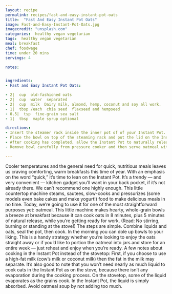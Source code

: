 ```yaml
---
layout: recipe
permalink: recipes/fast-and-easy-instant-pot-oats
title:  "Fast And Easy Instant Pot Oats"
image: Fast-and-Easy-Instant-Pot-Oats.jpg
imagecredit: "unsplash.com"
categories:  healthy vegan vegetarian
tags:  healthy vegan vegetarian
meal: breakfast
chef: foodwage
time: under 20 mins
servings: 4

notes:


ingredients:
- Fast and Easy Instant Pot Oats:

- 2|  cup  old-fashioned oats
- 2|  cup  water  separated
- 2|  cup  milk  Dairy milk, almond, hemp, coconut and soy all work.
- 1|  tbsp /each  chia seed  flaxseed and hempseed
- 0.5|  tsp  fine-grain sea salt
- 1|  tbsp  maple syrup optional

directions:
- Insert the steamer rack inside the inner pot of of your Instant Pot. Add 1 cup of water to inner pot. In a 4-cup heat-safe bowl, mix together the oats, 1 cup water, milk, salt, maple syrup and seeds.
- Place the bowl on top of the steaming rack and put the lid on the Instant Pot. Set valve to “sealed” and set time to 8 minutes on high pressure.
- After cooking has completed, allow the Instant Pot to naturally release for 5 minutes before carefully releasing any additional steam by using a wooden spoon to turn valve to vent.
- Remove bowl carefully from pressure cooker and then serve oatmeal with desired toppings or allow to cool and store in fridge to reheat as needed.

---
```


Cooler temperatures and the general need for quick, nutritious meals leaves us craving comforting, warm breakfasts this time of year. With an emphasis on the word “quick,” it’s time to lean on the Instant Pot.
It’s a trendy — and very convenient — kitchen gadget you’ll want in your back pocket, if it’s not already there. We can’t recommend one highly enough. This little countertop machine steams, sautees, slow-cooks and pressurizes (some models even bake cakes and make yogurt!) food to make delicious meals in no time.
Today, we’re going to use it for one of the most straightforward purposes yet: oatmeal. This little machine makes hearty, whole-grain bowls a breeze at breakfast because it can cook oats in 8 minutes, plus 5 minutes of natural release, while you’re getting ready for work. (Read: No stirring, burning or standing at the stove!)
The steps are simple. Combine liquids and oats, seal the pot, then cook. In the morning you can dole up bowls to your liking. This is a handy strategy whether you’re looking to enjoy the oats straight away or if you’d like to portion the oatmeal into jars and store for an entire week — just reheat and enjoy when you’re ready.
A few notes about cooking in the Instant Pot instead of the stovetop: First, if you choose to use a high-fat milk (cow’s milk or coconut milk) then the fat in the milk may separate. It’s also good to note that you won’t need nearly as much liquid to cook oats in the Instant Pot as on the stove, because there isn’t any evaporation during the cooking process. On the stovetop, some of the liquid evaporates as the grains cook. In the Instant Pot, the liquid is simply absorbed. Avoid oatmeal soup by not adding too much.